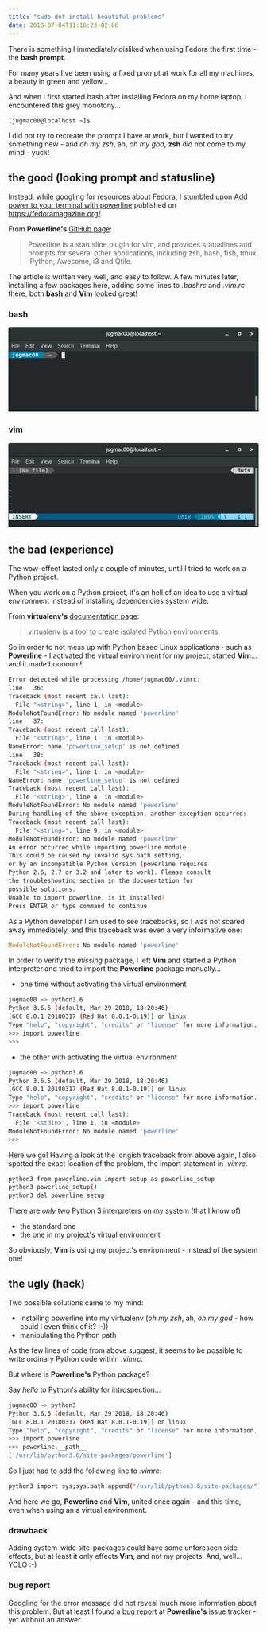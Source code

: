 ```yaml
---
title: "sudo dnf install beautiful-problems"
date: 2018-07-04T11:16:23+02:00
---
```


There is something I immediately disliked when using Fedora the first time - the **bash prompt**.

For many years I've been using a fixed prompt at work for all my machines, a beauty in green and yellow... 

And when I first started bash after installing Fedora on my home laptop, I encountered this grey monotony...

```bash
[jugmac00@localhost ~]$
```

I did not try to recreate the prompt I have at work, but I wanted to try something new - and *oh my zsh*, ah, *oh my god*,  **zsh** did not come to my mind - yuck!


## the good (looking prompt and statusline)

Instead, while googling for resources about Fedora, I stumbled upon [Add power to your terminal with powerline](https://fedoramagazine.org/add-power-terminal-powerline/) published on <https://fedoramagazine.org/>.

From **Powerline's** [GitHub page](https://github.com/powerline/powerline):

> Powerline is a statusline plugin for vim, and provides statuslines and prompts for several other applications, including zsh, bash, fish, tmux, IPython, Awesome, i3 and Qtile.

The article is written very well, and easy to follow. A few minutes later, installing a few packages here, adding some lines to *.bashrc* and *.vim.rc* there, both **bash** and **Vim** looked great!

### bash

![screenshot of bash shell](/images/powerline-bash.png)

### vim

![screenshot of vim](/images/powerline-vim.png)

## the bad (experience)

The wow-effect lasted only a couple of minutes, until I tried to work on a Python project.

When you work on a Python project,
it's an hell of an idea to use a virtual environment instead of installing dependencies system wide.

From **virtualenv's** [documentation page](https://virtualenv.pypa.io/en/stable/):

> virtualenv is a tool to create isolated Python environments.

So in order to not mess up with Python based Linux applications - 
such as **Powerline** -
I activated the virtual environment for my project, started **Vim**... and it made booooom!

```bash
Error detected while processing /home/jugmac00/.vimrc:
line   36:
Traceback (most recent call last):
  File "<string>", line 1, in <module>
ModuleNotFoundError: No module named 'powerline'
line   37:
Traceback (most recent call last):
  File "<string>", line 1, in <module>
NameError: name 'powerline_setup' is not defined
line   38:
Traceback (most recent call last):
  File "<string>", line 1, in <module>
NameError: name 'powerline_setup' is not defined
Traceback (most recent call last):
  File "<string>", line 4, in <module>
ModuleNotFoundError: No module named 'powerline'
During handling of the above exception, another exception occurred:
Traceback (most recent call last):
  File "<string>", line 9, in <module>
ModuleNotFoundError: No module named 'powerline'
An error occurred while importing powerline module.
This could be caused by invalid sys.path setting,
or by an incompatible Python version (powerline requires
Python 2.6, 2.7 or 3.2 and later to work). Please consult
the troubleshooting section in the documentation for
possible solutions.
Unable to import powerline, is it installed?
Press ENTER or type command to continue
```

As a Python developer I am used to see tracebacks,
so I was not scared away immediately,
and this traceback was even a very informative one:

```python
ModuleNotFoundError: No module named 'powerline'
```

In order to verify the *missing* package,
I left **Vim** and started a Python interpreter and tried to import the **Powerline** package manually...

- one time without activating the virtual environment

```bash
jugmac00 ~> python3.6
Python 3.6.5 (default, Mar 29 2018, 18:20:46) 
[GCC 8.0.1 20180317 (Red Hat 8.0.1-0.19)] on linux
Type "help", "copyright", "credits" or "license" for more information.
>>> import powerline
>>>

```

- the other with activating the virtual environment

```bash
jugmac00 ~> python3.6
Python 3.6.5 (default, Mar 29 2018, 18:20:46) 
[GCC 8.0.1 20180317 (Red Hat 8.0.1-0.19)] on linux
Type "help", "copyright", "credits" or "license" for more information.
>>> import powerline
Traceback (most recent call last):
  File "<stdin>", line 1, in <module>
ModuleNotFoundError: No module named 'powerline'
>>> 
```

Here we go!
Having a look at the longish traceback from above again,
I also spotted the exact location of the problem,
the import statement in *.vimrc*.

```bash
python3 from powerline.vim import setup as powerline_setup
python3 powerline_setup()
python3 del powerline_setup
```

There are *only* two Python 3 interpreters on my system (that I know of)
- the standard one
- the one in my project's virtual environment

So obviously, **Vim** is using my project's environment - instead of the system one!

## the ugly (hack)

Two possible solutions came to my mind:
- installing powerline into my virtualenv (*oh my zsh*, ah, *oh my god* - how could I even think of it? :-))
- manipulating the Python path

As the few lines of code from above suggest,
it seems to be possible to write ordinary Python code within *.vimrc*.

But where is **Powerline's** Python package?

Say *hello* to Python's ability for introspection...

```bash
jugmac00 ~> python3
Python 3.6.5 (default, Mar 29 2018, 18:20:46) 
[GCC 8.0.1 20180317 (Red Hat 8.0.1-0.19)] on linux
Type "help", "copyright", "credits" or "license" for more information.
>>> import powerline
>>> powerline.__path__
['/usr/lib/python3.6/site-packages/powerline']
```

So I just had to add the following line to *.vimrc*:

```bash
python3 import sys;sys.path.append("/usr/lib/python3.6/site-packages/")
```

And here we go,
**Powerline** and **Vim**,
united once again - and this time,
even when using an a virtual environment.

### drawback

Adding system-wide site-packages could have some unforeseen side effects,
but at least it only effects **Vim**, and not my projects. And, well... YOLO :-)

### bug report

Googling for the error message did not reveal much more information about this problem.
But at least I found a [bug report](https://github.com/powerline/powerline/issues/1908) at **Powerline's** issue tracker - yet without an answer.
